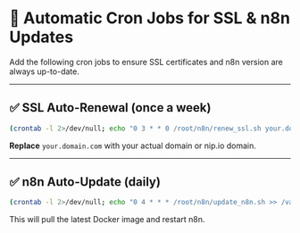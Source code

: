 
# 🔁 Automatic Cron Jobs for SSL & n8n Updates

Add the following cron jobs to ensure SSL certificates and n8n version are always up-to-date.

---

## ✅ SSL Auto-Renewal (once a week)

```bash
(crontab -l 2>/dev/null; echo "0 3 * * 0 /root/n8n/renew_ssl.sh your.domain.com >> /var/log/n8n_ssl_renew.log 2>&1") | crontab -
```

**Replace** `your.domain.com` with your actual domain or nip.io domain.

---

## ✅ n8n Auto-Update (daily)

```bash
(crontab -l 2>/dev/null; echo "0 4 * * * /root/n8n/update_n8n.sh >> /var/log/n8n_update.log 2>&1") | crontab -
```

This will pull the latest Docker image and restart n8n.
